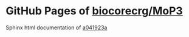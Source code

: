 GitHub Pages of [biocorecrg/MoP3](https://github.com/biocorecrg/MoP3.git)
===
Sphinx html documentation of [a041923a](https://github.com/biocorecrg/MoP3/tree/a041923ac4e0d8932f783907d4b82b9fc2a28b27)

